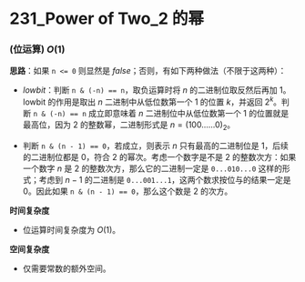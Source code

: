 # 231_Power of Two_2 的幂

### (位运算) $O(1)$

**思路**：如果 `n <= 0` 则显然是 $false$；否则，有如下两种做法（不限于这两种）：

- $lowbit$：判断 `n & (-n) == n`，取负运算时将 $n$ 的二进制位取反然后再加 $1$。lowbit 的作用是取出 $n$ 二进制中从低位数第一个 $1$ 的位置 $k$，并返回 $2^{k}$。判断 `n & (-n) == n` 成立即意味着 $n$ 二进制位中从低位数第一个 $1$ 的位置就是最高位，因为 $2$ 的整数幂，二进制形式是 $n = (100......0)_{2}$。

- 判断 `n & (n - 1) == 0`，若成立，则表示 $n$ 只有最高的二进制位是 $1$，后续的二进制位都是 $0$，符合 2 的幂次。考虑一个数字是不是 $2$ 的整数次方：如果一个数字 $n$ 是 $2$ 的整数次方，那么它的二进制一定是 `0...010...0` 这样的形式；考虑到 $n - 1$ 的二进制是 `0...001...1`，这两个数求按位与的结果一定是 $0$。因此如果 `n & (n - 1) == 0`，那么这个数是 $2$ 的次方。

**时间复杂度**

- 位运算时间复杂度为 $O(1)$。

**空间复杂度**

- 仅需要常数的额外空间。



